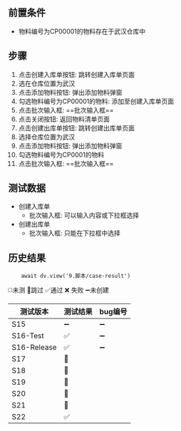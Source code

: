
## 前置条件

- 物料编号为CP00001的物料存在于武汉仓库中

## 步骤

1. 点击创建入库单按钮: 跳转创建入库单页面
2. 选在仓库位置为武汉
3. 点击添加物料按钮: 弹出添加物料弹窗
4. 勾选物料编号为CP00001的物料: 添加至创建入库单页面
5. 点击批次输入框: ==批次输入框== 
6. 点击关闭按钮: 返回物料清单页面
7. 点击创建出库单按钮: 跳转创建出库单页面
8. 选择仓库位置为武汉
9. 点击添加物料按钮: 弹出添加物料弹窗
10. 勾选物料编号为CP0001的物料
11. 点击批次输入框: ==批次输入框== 

## 测试数据

- 创建入库单
	- 批次输入框: 可以输入内容或下拉框选择
- 创建出库单
	- 批次输入框: 只能在下拉框中选择

## 历史结果
```dataviewjs
    await dv.view('9.脚本/case-result')
```
 ◻️未测    🚫跳过     ✅通过    ❌ 失败     ➖未创建
 
| 测试版本 | 测试结果 | bug编号 |
| ---- | ---- | ---- |
| S15 | ➖ | ➖ |
| S16-Test | ✅ | ➖ |
| S16-Release | ✅ | ➖ |
| S17 | 🚫 |  |
| S18 | 🚫 |  |
| S19 | 🚫 |  |
| S20 | 🚫 |  |
| S21 | 🚫 |  |
| S22 | ✅ |  |
